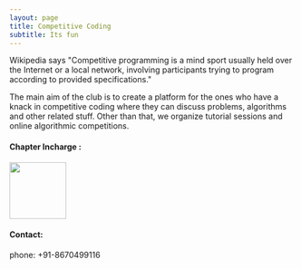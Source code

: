 ```yaml
---
layout: page
title: Competitive Coding
subtitle: Its fun
---
```


Wikipedia says "Competitive programming is a mind sport usually held over the Internet or a local network, involving participants trying to program according to provided specifications."

The main aim of the club is to create a platform for the ones who have a knack in competitive coding where they can discuss problems, algorithms and other related stuff. Other than that, we organize tutorial sessions and online algorithmic competitions.

#### Chapter Incharge :

<img src='/img/pp.jpg' width="100">

#### Contact:
phone: +91-8670499116

